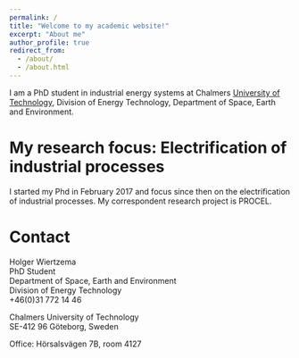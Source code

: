 ```yaml
---
permalink: /
title: "Welcome to my academic website!"
excerpt: "About me"
author_profile: true
redirect_from: 
  - /about/
  - /about.html
---
```


I am a PhD student in industrial energy systems at Chalmers [University of Technology](https://www.chalmers.se), Division of Energy Technology, Department of Space, Earth and Environment.

My research focus: Electrification of industrial processes
======
I started my Phd in February 2017 and focus since then on the electrification of industrial processes. My correspondent research project is PROCEL.

Contact
======
Holger Wiertzema  
PhD Student  
Department of Space, Earth and Environment  
Division of Energy Technology  
+46(0)31 772 14 46

Chalmers University of Technology  
SE-412 96 Göteborg, Sweden

Office: Hörsalsvägen 7B, room 4127
